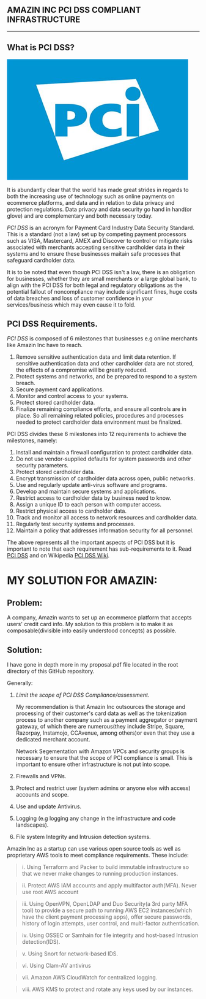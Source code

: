 AMAZIN INC PCI DSS COMPLIANT INFRASTRUCTURE
---
---


## What is PCI DSS?
![PCI DSS](/images/pci-logo.jpeg)

It is abundantly clear that the world has made great strides in regards to both the increasing use of technology such as online payments on ecommerce platforms, and data and in relation to data privacy and protection regulations. Data privacy and data security go hand in hand(or glove) and are complementary and both necessary today.

_PCI DSS_ is an acronym for Payment Card Industry Data Security Standard. This is a standard (not a law) set up by competing payment processors such as VISA, Mastercard, AMEX and Discover to control or mitigate risks associated with merchants accepting sensitive cardholder data in their systems and to ensure these businesses maitain safe processes that safeguard cardholder data.

It is to be noted that even though PCI DSS isn't a law, there is an obligation for businesses, whether they are small merchants or a large global bank, to align with the PCI DSS for both legal and regulatory obligations as the potential fallout of noncompliance may include significant fines, huge costs of data breaches and loss of customer confidence in your services/business which may even cause it to fold.


## PCI DSS Requirements.
_PCI DSS_ is composed of 6 milestones that businesses e.g online merchants like Amazin Inc have to reach.
1. Remove sensitive authentication data and limit data retention. If sensitive authentication data and other cardholder data are not stored, the effects of a compromise will be greatly reduced.
2. Protect systems and networks, and be prepared to respond to a system breach.
3. Secure payment card applications.
4. Monitor and control access to your systems.
5. Protect stored cardholder data.
6. Finalize remaining compliance efforts, and ensure all controls are in place. So all remaining related policies, procedures and processes needed to protect cardholder data environment must be finalized.


PCI DSS divides these 6 milestones into 12 requirements to achieve the milestones, namely:
1. Install and maintain a firewall configuration to protect cardholder data.
2. Do not use vendor-supplied defaults for system passwords and other security parameters.
3. Protect stored cardholder data.
4. Encrypt transmission of cardholder data across open, public networks.
5. Use and regularly update anti-virus software and programs.
6. Develop and maintain secure systems and applications.
7. Restrict access to cardholder data by business need to know.
8. Assign a unique ID to each person with computer access.
9. Restrict physical access to cardholder data.
10. Track and monitor all access to network resources and cardholder data.
11. Regularly test security systems and processes.
12. Maintain a policy that addresses information security for all personnel.

The above represents all the important aspects of PCI DSS but it is important to note that each requirement has sub-requirements to it. Read [PCI DSS](https://www.pcisecuritystandards.org/document_library) and on Wikipedia [PCI DSS Wiki](https://en.wikipedia.org/wiki/PCI_DSS).


# MY SOLUTION FOR AMAZIN:

## Problem:

A company, Amazin wants to set up an ecommerce platform that accepts users' credit card info.
My solution to this problem is to make it as composable(divisible into easily understood concepts) as possible.

## Solution:

I have gone in depth more in my proposal.pdf file located in the root directory of this GitHub repository.

Generally:

1. _Limit the scope of PCI DSS Compliance/assessment._

   My recommendation is that Amazin Inc outsources the storage and processing of their customer's card data as well as the tokenization process to another company such as a payment aggregator or payment gateway, of which there are numerous(they include Stripe, Square, Razorpay, Instamojo, CCAvenue, among others)or even that they use a dedicated merchant account.

   Network Segementation with Amazon VPCs and security groups is necessary to ensure that the scope of PCI compliance is small. This is important to ensure other infrastructure is not put into scope.

2. Firewalls and VPNs.
3. Protect and restrict user (system admins or anyone else with access) accounts and scope.
4. Use and update Antivirus.
5. Logging (e.g logging any change in the infrastructure and code landscapes).
6. File system Integrity and Intrusion detection systems.


Amazin Inc as a startup can use various open source tools as well as proprietary AWS tools to meet compliance requirements. These include: 
> i. Using Terraform and Packer to build immutable infrastructure so that we never make changes to running production instances.

> ii. Protect AWS IAM accounts and apply multifactor auth(MFA). Never use root AWS account

> iii. Using OpenVPN, OpenLDAP and Duo Security(a 3rd party MFA tool) to provide a secure path to running AWS EC2 instances(which have the client payment processing apps), offer secure passwords, history of login attempts, user control, and multi-factor authentication.

> iv. Using OSSEC or Samhain for file integrity and host-based Intrusion detection(IDS).

> v. Using Snort for network-based IDS.

> vi. Using Clam-AV antivirus

> vii. Amazon AWS CloudWatch for centralized logging.

> viii. AWS KMS to protect and rotate any keys used by our instances.

> 

